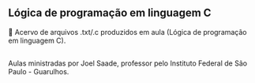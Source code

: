 
## Lógica de programação em linguagem C ##
📖 Acervo de arquivos .txt/.c produzidos em aula (Lógica de programação em linguagem C).

##

Aulas ministradas por Joel Saade, professor pelo Instituto Federal de São Paulo - Guarulhos.

